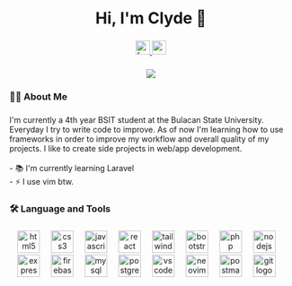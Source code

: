 ###

<h1 align="center">Hi, I'm Clyde 👋</h1>

###

<div align="center">
  <a href="https://www.facebook.com/clydemondero24">
    <img src="https://img.shields.io/static/v1?message=Facebook&logo=facebook&label=&color=1877F2&logoColor=white&labelColor=&style=for-the-badge" height="25" alt="facebook logo"  />
  </a>
  <a href="https://mail.google.com/mail/?view=cm&fs=1&to=clydereinyel.mondero.c@gmail.com">
    <img src="https://img.shields.io/static/v1?message=Gmail&logo=gmail&label=&color=D14836&logoColor=white&labelColor=&style=for-the-badge" height="25" alt="gmail logo"  />
  </a>
</div>

###

<div align="center">
  <img src="https://visitor-badge.laobi.icu/badge?page_id=ClydeMondero.ClydeMondero&"  />
</div>

###

<h3 align="left">👨‍💻  About Me</h3>

###

<p align="left">I'm currently a 4th year BSIT student at the Bulacan State University. Everyday I try to write code to improve. As of now I'm learning how to use frameworks in order to improve my workflow and overall quality of my projects. I like to create side projects in web/app development.<br><br>- 📚 I'm currently learning Laravel<br>- ⚡ I use vim btw.</p>

###

<h3 align="left">🛠 Language and Tools</h3>

###

<div align="center">
  <img src="https://skillicons.dev/icons?i=html" height="40" alt="html5 logo"  />
  <img width="12" />
  <img src="https://skillicons.dev/icons?i=css" height="40" alt="css3 logo"  />
  <img width="12" />
  <img src="https://skillicons.dev/icons?i=js" height="40" alt="javascript logo"  />
  <img width="12" />
  <img src="https://skillicons.dev/icons?i=react" height="40" alt="react logo"  />
  <img width="12" />
  <img src="https://skillicons.dev/icons?i=tailwind" height="40" alt="tailwindcss logo"  />
  <img width="12" /> 
  <img src="https://skillicons.dev/icons?i=bootstrap" height="40" alt="bootstrap logo"  />
  <img width="12" />
<img src="https://skillicons.dev/icons?i=php" height="40" alt="php logo"  />
  <img width="12" />
  <img src="https://skillicons.dev/icons?i=nodejs" height="40" alt="nodejs logo"  />
  <img width="12" />
  <img src="https://skillicons.dev/icons?i=express" height="40" alt="express logo"  />
  <img width="12" />
  <img src="https://skillicons.dev/icons?i=firebase" height="40" alt="firebase logo"  />
  <img width="12" />
 <img src="https://skillicons.dev/icons?i=mysql" height="40" alt="mysql logo"  />
  <img width="12" />
<img src="https://skillicons.dev/icons?i=postgresql" height="40" alt="postgresql logo"  />
  <img width="12" />
<img src="https://skillicons.dev/icons?i=vscode" height="40" alt="vscode logo"  />
  <img width="12" />
<img src="https://skillicons.dev/icons?i=neovim" height="40" alt="neovim logo"  />
  <img width="12" />
<img src="https://skillicons.dev/icons?i=postman" height="40" alt="postman logo"  />
  <img width="12" />
<img src="https://skillicons.dev/icons?i=git" height="40" alt="git logo"  />
  <img width="12" />
</div>

###

